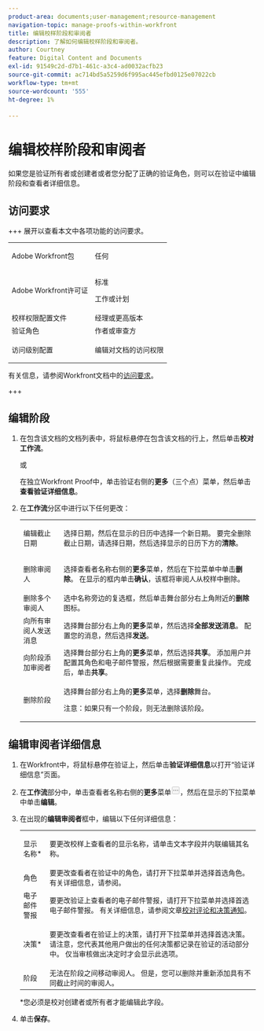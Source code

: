 ```yaml
---
product-area: documents;user-management;resource-management
navigation-topic: manage-proofs-within-workfront
title: 编辑校样阶段和审阅者
description: 了解如何编辑校样阶段和审阅者。
author: Courtney
feature: Digital Content and Documents
exl-id: 91549c2d-d7b1-461c-a3c4-ad0032acfb23
source-git-commit: ac714bd5a5259d6f995ac445efbd0125e07022cb
workflow-type: tm+mt
source-wordcount: '555'
ht-degree: 1%

---
```


# 编辑校样阶段和审阅者

如果您是验证所有者或创建者或者您分配了正确的验证角色，则可以在验证中编辑阶段和查看者详细信息。

## 访问要求

+++ 展开以查看本文中各项功能的访问要求。

<table style="table-layout:auto"> 
 <col> 
 <col> 
 <tbody> 
  <tr> 
   <td role="rowheader">Adobe Workfront包</td> 
   <td> <p>任何</p> </td> 
  </tr> 
  <tr> 
   <td role="rowheader">Adobe Workfront许可证</td> 
   <td> 
   <p>标准</p>
   <p>工作或计划</p>
   </td> 
  </tr> 
  <tr> 
   <td role="rowheader">校样权限配置文件 </td> 
   <td>经理或更高版本</td> 
  </tr> 
  <tr> 
   <td role="rowheader">验证角色</td> 
   <td>作者或审查方 </td> 
  </tr> 
  <tr> 
   <td role="rowheader">访问级别配置</td> 
   <td> <p>编辑对文档的访问权限</p> </td> 
  </tr> 
 </tbody> 
</table>

有关信息，请参阅Workfront文档中的[访问要求](/help/quicksilver/administration-and-setup/add-users/access-levels-and-object-permissions/access-level-requirements-in-documentation.md)。

+++

## 编辑阶段

1. 在包含该文档的文档列表中，将鼠标悬停在包含该文档的行上，然后单击&#x200B;**校对工作流**。

   或

   在独立Workfront Proof中，单击验证右侧的&#x200B;**更多**（三个点）菜单，然后单击&#x200B;**查看验证详细信息**。

1. 在&#x200B;**工作流**&#x200B;分区中进行以下任何更改：

   <table style="table-layout:auto"> 
    <col> 
    <col> 
    <tbody> 
     <tr> 
      <td role="rowheader">编辑截止日期</td> 
      <td> <p>选择日期，然后在显示的日历中选择一个新日期。 要完全删除截止日期，请选择日期，然后选择显示的日历下方的<strong>清除</strong>。</p> </td> 
     </tr> 
     <tr> 
      <td role="rowheader">删除审阅人</td> 
      <td> <p>选择查看者名称右侧的<strong>更多</strong>菜单，然后在下拉菜单中单击<strong>删除</strong>。 在显示的框内单击<strong>确认</strong>，该框将审阅人从校样中删除。</p> </td> 
     </tr> 
     <tr> 
      <td role="rowheader">删除多个审阅人</td> 
      <td>选中名称旁边的复选框，然后单击舞台部分右上角附近的<strong>删除</strong>图标。</td> 
     </tr> 
     <tr> 
      <td role="rowheader">向所有审阅人发送消息</td> 
      <td>选择舞台部分右上角的<strong>更多</strong>菜单，然后选择<strong>全部发送消息</strong>。 配置您的消息，然后选择<strong>发送</strong>。</td> 
     </tr> 
     <tr> 
      <td role="rowheader">向阶段添加审阅者</td> 
      <td>选择舞台部分右上角的<strong>更多</strong>菜单，然后选择<strong>共享</strong>。 添加用户并配置其角色和电子邮件警报，然后根据需要重复此操作。 完成后，单击<strong>共享</strong>。</td> 
     </tr> 
     <tr> 
      <td role="rowheader">删除阶段</td> 
      <td> <p>选择舞台部分右上角的<strong>更多</strong>菜单，选择<strong>删除</strong>舞台。</p> <p>注意：如果只有一个阶段，则无法删除该阶段。</p> </td> 
     </tr> 
    </tbody> 
   </table>

## 编辑审阅者详细信息

1. 在Workfront中，将鼠标悬停在验证上，然后单击&#x200B;**验证详细信息**&#x200B;以打开“验证详细信息”页面。
1. 在&#x200B;**工作流**&#x200B;部分中，单击查看者名称右侧的&#x200B;**更多**&#x200B;菜单![更多菜单](assets/more-button-small.png)，然后在显示的下拉菜单中单击&#x200B;**编辑**。

1. 在出现的&#x200B;**编辑审阅者**&#x200B;框中，编辑以下任何详细信息：

   <table style="table-layout:auto"> 
    <col> 
    <col> 
    <tbody> 
     <tr> 
      <td role="rowheader">显示名称*</td> 
      <td> <p>要更改校样上查看者的显示名称，请单击文本字段并内联编辑其名称。</p> </td> 
     </tr> 
     <tr> 
      <td role="rowheader">角色</td> 
      <td>要更改查看者在验证中的角色，请打开下拉菜单并选择首选角色。 有关详细信息，请参阅。</td> 
     </tr> 
     <tr> 
      <td role="rowheader">电子邮件警报</td> 
      <td>要更改验证上查看者的电子邮件警报，请打开下拉菜单并选择首选电子邮件警报。 有关详细信息，请参阅文章<a href="../../../review-and-approve-work/proofing/proofing-overview/notifications-proof-comments-decisions.md" class="MCXref xref">校对评论和决策通知</a>。</td> 
     </tr> 
     <tr data-mc-conditions=""> 
      <td role="rowheader">决策*</td> 
      <td> <p>要更改查看者在验证上的决策，请打开下拉菜单并选择首选决策。 请注意，您代表其他用户做出的任何决策都记录在验证的活动部分中。 仅当审核做出决定时才会显示此选项。</p> </td> 
     </tr> 
     <tr> 
      <td role="rowheader">阶段</td> 
      <td>无法在阶段之间移动审阅人。 但是，您可以删除并重新添加具有不同截止时间的审阅人。</td> 
     </tr> 
    </tbody> 
   </table>

   &#42;您必须是校对创建者或所有者才能编辑此字段。

1. 单击&#x200B;**保存**。
